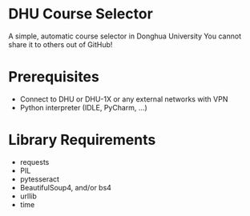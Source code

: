 # DHU Course Selector
A simple, automatic course selector in Donghua University
You cannot share it to others out of GitHub!
# Prerequisites
- Connect to DHU or DHU-1X or any external networks with VPN
- Python interpreter (IDLE, PyCharm, ...)
# Library Requirements
- requests
- PIL
- pytesseract
- BeautifulSoup4, and/or bs4
- urllib
- time
